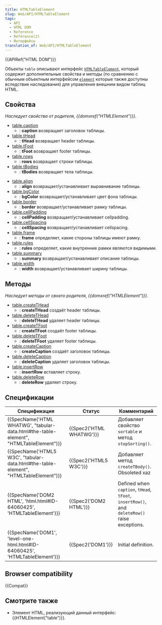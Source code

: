 ```yaml
---
title: HTMLTableElement
slug: Web/API/HTMLTableElement
tags:
  - API
  - HTML DOM
  - Reference
  - Référence(2)
  - Интерфейсы
translation_of: Web/API/HTMLTableElement
---
```


{{APIRef("HTML DOM")}}

Объекты `table` описывают интерфейс [`HTMLTableElement`](http://www.w3.org/TR/DOM-Level-2-HTML/html.html#ID-64060425), который содержит дополнительные свойства и методы (по сравнению с обычным объектным интерфейсом [`element`](/ru/docs/DOM/element) которые также доступны вследствие наследования) для управления внешним видом таблиц HTML.

## Свойства

_Наследует свойства от родителя, {{domxref("HTMLElement")}}._

- [table.caption](/ru/docs/DOM/table.caption)
  - : **caption** возвращает заголовок таблицы.
- [table.tHead](/ru/docs/DOM/table.tHead)
  - : **tHead** возвращает header таблицы.
- [table.tFoot](/ru/docs/DOM/table.tFoot)
  - : **tFoot** возвращает footer таблицы.
- [table.rows](/ru/docs/DOM/table.rows)
  - : **rows** возвращает строки таблицы.
- [table.tBodies](/ru/docs/DOM/table.tBodies)
  - : **tBodies** возвращает тела таблицы.

<!---->

- [table.align](/ru/docs/DOM/table.align)
  - : **align** возвращает/устанавливает выравнивание таблицы.
- [table.bgColor](/ru/docs/DOM/table.bgColor)
  - : **bgColor** возвращает/устанавливает цвет фона таблицы.
- [table.border](/ru/docs/DOM/table.border)
  - : **border** возвращает/устанавливает рамку таблицы.
- [table.cellPadding](/ru/docs/DOM/table.cellPadding)
  - : **cellPadding** возвращает/устанавливает cellpadding.
- [table.cellSpacing](/ru/docs/DOM/table.cellSpacing)
  - : **cellSpacing** возвращает/устанавливает cellspacing.
- [table.frame](/ru/docs/DOM/table.frame)
  - : **frame** определяет, какие стороны таблицы имеют рамку.
- [table.rules](/ru/docs/DOM/table.rules)
  - : **rules** определяет, какие внутренние рамки являются видимыми.
- [table.summary](/ru/docs/DOM/table.summary)
  - : **summary** возвращает/устанавливает описание таблицы.
- [table.width](/ru/docs/DOM/table.width)
  - : **width** возвращает/устанавливает ширину таблицы.

## Методы

_Наследует методы от своего родителя, {{domxref("HTMLElement")}}_.

- [table.createTHead](/ru/docs/DOM/table.createTHead)
  - : **createTHead** создаёт header таблицы.
- [table.deleteTHead](/ru/docs/DOM/table.deleteTHead)
  - : **deleteTHead** удаляет header таблицы.
- [table.createTFoot](/ru/docs/DOM/table.createTFoot)
  - : **createTFoot** создаёт footer таблицы.
- [table.deleteTFoot](/ru/docs/DOM/table.deleteTFoot)
  - : **deleteTFoot** удаляет footer таблицы.
- [table.createCaption](/ru/docs/DOM/table.createCaption)
  - : **createCaption** создаёт заголовок таблицы.
- [table.deleteCaption](/ru/docs/DOM/table.deleteCaption)
  - : **deleteCaption** удаляет заголовок таблицы.
- [table.insertRow](/ru/docs/DOM/table.insertRow)
  - : **insertRow** вставляет строку.
- [table.deleteRow](/ru/docs/DOM/table.deleteRow)
  - : **deleteRow** удаляет строку.

## Спецификации

| Спецификация                                                                                                         | Статус                           | Комментарий                                                                                  |
| -------------------------------------------------------------------------------------------------------------------- | -------------------------------- | -------------------------------------------------------------------------------------------- |
| {{SpecName('HTML WHATWG', "tabular-data.html#the-table-element", "HTMLTableElement")}} | {{Spec2('HTML WHATWG')}} | Добавляет свойство `sortable` и метод `stopSorting()`.                                       |
| {{SpecName('HTML5 W3C', "tabular-data.html#the-table-element", "HTMLTableElement")}}     | {{Spec2('HTML5 W3C')}}     | Добавляет метод `createTBody()`. Obsoleted xaz                                               |
| {{SpecName('DOM2 HTML', 'html.html#ID-64060425', 'HTMLTableElement')}}                         | {{Spec2('DOM2 HTML')}}     | Defined when `caption`, `tHead`, `tFoot`, `insertRow()`, and `deleteRow()` raise exceptions. |
| {{SpecName('DOM1', 'level-one-html.html#ID-64060425', 'HTMLTableElement')}}                 | {{Spec2('DOM1')}}         | Initial definition.                                                                          |

## Browser compatibility

{{Compat}}

## Смотрите также

- Элемент HTML, реализующий данный интерфейс: {{HTMLElement("table")}}.
